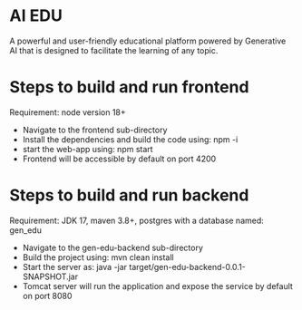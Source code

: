# AI EDU

A powerful and user-friendly educational platform powered by Generative AI that is designed to facilitate the learning of any topic.

# Steps to build and run frontend
Requirement: node version 18+
* Navigate to the frontend sub-directory
* Install the dependencies and build the code using: npm -i
* start the web-app using: npm start
* Frontend will be accessible by default on port 4200

# Steps to build and run backend
Requirement: JDK 17, maven 3.8+, postgres with a database named: gen_edu
* Navigate to the gen-edu-backend sub-directory
* Build the project using: mvn clean install
* Start the server as: java -jar target/gen-edu-backend-0.0.1-SNAPSHOT.jar
* Tomcat server will run the application and expose the service by default on port 8080

